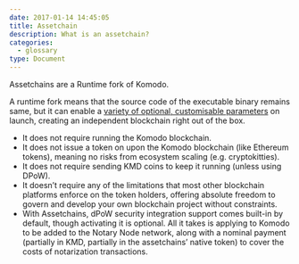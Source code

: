 ```yaml
---
date: 2017-01-14 14:45:05
title: Assetchain
description: What is an assetchain?
categories:
  - glossary
type: Document
---
```


Assetchains are a Runtime fork of Komodo.

A runtime fork means that the source code of the executable binary remains same, but it can enable a [variety of optional, customisable parameters](https://komodoplatform.com/new-assetchain-parameters/) on launch, creating an independent blockchain right out of the box.

* It does not require running the Komodo blockchain.
* It does not issue a token on upon the Komodo blockchain (like Ethereum tokens), meaning no risks from ecosystem scaling (e.g. cryptokitties).
* It does not require sending KMD coins to keep it running (unless using DPoW).
* It doesn’t require any of the limitations that most other blockchain platforms enforce on the token holders, offering absolute freedom to govern and develop your own blockchain project without constraints.
* With Assetchains, dPoW security integration support comes built-in by default, though activating it is optional. All it takes is applying to Komodo to be added to the Notary Node network, along with a nominal payment (partially in KMD, partially in the assetchains’ native token) to cover the costs of notarization transactions.
